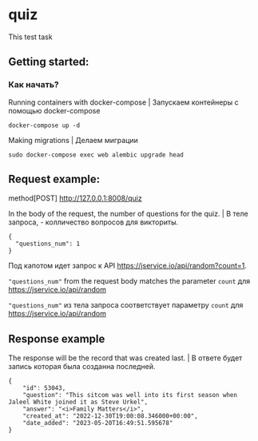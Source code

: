 # quiz
This test task

## Getting started:
### Как начать?

Running containers with docker-compose | Запускаем контейнеры с помощью docker-compose

```
docker-compose up -d
```

Making migrations | Делаем миграции

```
sudo docker-compose exec web alembic upgrade head
```

## Request example: 
method[POST] http://127.0.0.1:8008/quiz


In the body of the request, the number of questions for the quiz. | В теле запроса, - колличество вопросов для викториты. 
```
{
  "questions_num": 1
}
```
Под капотом идет запрос к API https://jservice.io/api/random?count=1.


<code>"questions_num"</code> from the request body matches the parameter <code>count</code> для https://jservice.io/api/random

<code>"questions_num"</code> из тела запроса соответствует параметру <code>count</code> для https://jservice.io/api/random

## Response example

The response will be the record that was created last. | В ответе будет запись которая была созданна последней.

```
{
    "id": 53043,
    "question": "This sitcom was well into its first season when Jaleel White joined it as Steve Urkel",
    "answer": "<i>Family Matters</i>",
    "created_at": "2022-12-30T19:00:08.346000+00:00",
    "date_added": "2023-05-20T16:49:51.595678"
}
```